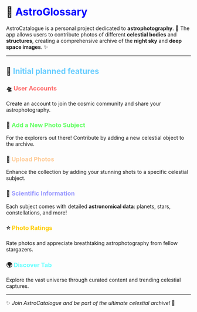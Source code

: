 # 🌌 **<span style="color:blue">AstroGlossary</span>**

AstroCatalogue is a personal project dedicated to **astrophotography**. 🚀
The app allows users to contribute photos of different **celestial bodies** and **structures**, creating a comprehensive archive of the **night sky** and **deep space images**. ✨

---

## 📂 **<span style="color:#66ccff">Initial planned features</span>**

### 🛸 <span style="color:#ff6666">User Accounts</span>
Create an account to join the cosmic community and share your astrophotography.

### 🌠 <span style="color:#66ff66">Add a New Photo Subject</span>
For the explorers out there! Contribute by adding a new celestial object to the archive.

### 📸 <span style="color:#ffcc99">Upload Photos</span>
Enhance the collection by adding your stunning shots to a specific celestial subject.

### 🔭 <span style="color:#9999ff">Scientific Information</span>
Each subject comes with detailed **astronomical data**: planets, stars, constellations, and more!

### ⭐ <span style="color:#ffcc00">Photo Ratings</span>
Rate photos and appreciate breathtaking astrophotography from fellow stargazers.

### 🌍 <span style="color:#66ffff">Discover Tab</span>
Explore the vast universe through curated content and trending celestial captures.

---

✨ *Join AstroCatalogue and be part of the ultimate celestial archive!* 🌙

